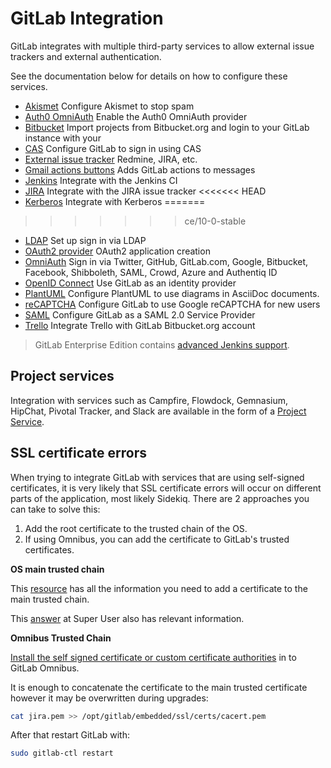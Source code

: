 # GitLab Integration

GitLab integrates with multiple third-party services to allow external issue
trackers and external authentication.

See the documentation below for details on how to configure these services.

- [Akismet](akismet.md) Configure Akismet to stop spam
- [Auth0 OmniAuth](auth0.md) Enable the Auth0 OmniAuth provider
- [Bitbucket](bitbucket.md) Import projects from Bitbucket.org and login to your GitLab instance with your
- [CAS](cas.md) Configure GitLab to sign in using CAS
- [External issue tracker](external-issue-tracker.md) Redmine, JIRA, etc.
- [Gmail actions buttons](gmail_action_buttons_for_gitlab.md) Adds GitLab actions to messages
- [Jenkins](jenkins.md) Integrate with the Jenkins CI
- [JIRA](../user/project/integrations/jira.md) Integrate with the JIRA issue tracker
<<<<<<< HEAD
- [Kerberos](kerberos.md) Integrate with Kerberos
=======
>>>>>>> ce/10-0-stable
- [LDAP](ldap.md) Set up sign in via LDAP
- [OAuth2 provider](oauth_provider.md) OAuth2 application creation
- [OmniAuth](omniauth.md) Sign in via Twitter, GitHub, GitLab.com, Google, Bitbucket, Facebook, Shibboleth, SAML, Crowd, Azure and Authentiq ID
- [OpenID Connect](openid_connect_provider.md) Use GitLab as an identity provider
- [PlantUML](../administration/integration/plantuml.md) Configure PlantUML to use diagrams in AsciiDoc documents.
- [reCAPTCHA](recaptcha.md) Configure GitLab to use Google reCAPTCHA for new users
- [SAML](saml.md) Configure GitLab as a SAML 2.0 Service Provider
- [Trello](trello_power_up.md) Integrate Trello with GitLab
Bitbucket.org account

> GitLab Enterprise Edition contains [advanced Jenkins support][jenkins].

## Project services

Integration with services such as Campfire, Flowdock, Gemnasium, HipChat,
Pivotal Tracker, and Slack are available in the form of a [Project Service][].

[Project Service]: ../user/project/integrations/project_services.md

## SSL certificate errors

When trying to integrate GitLab with services that are using self-signed certificates,
it is very likely that SSL certificate errors will occur on different parts of the
application, most likely Sidekiq. There are 2 approaches you can take to solve this:

1. Add the root certificate to the trusted chain of the OS.
1. If using Omnibus, you can add the certificate to GitLab's trusted certificates.

**OS main trusted chain**

This [resource](http://kb.kerio.com/product/kerio-connect/server-configuration/ssl-certificates/adding-trusted-root-certificates-to-the-server-1605.html)
has all the information you need to add a certificate to the main trusted chain.

This [answer](http://superuser.com/questions/437330/how-do-you-add-a-certificate-authority-ca-to-ubuntu)
at Super User also has relevant information.

**Omnibus Trusted Chain**

[Install the self signed certificate or custom certificate authorities](http://docs.gitlab.com/omnibus/common_installation_problems/README.html#using-self-signed-certificate-or-custom-certificate-authorities)
in to GitLab Omnibus.

It is enough to concatenate the certificate to the main trusted certificate
however it may be overwritten during upgrades:

```bash
cat jira.pem >> /opt/gitlab/embedded/ssl/certs/cacert.pem
```

After that restart GitLab with:

```bash
sudo gitlab-ctl restart
```

[jenkins]: http://docs.gitlab.com/ee/integration/jenkins.html
